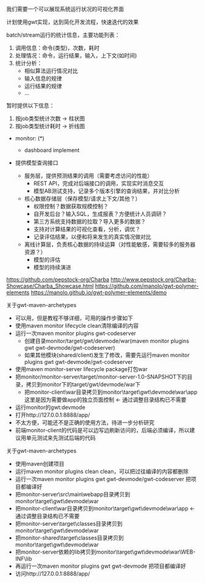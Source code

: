 我们需要一个可以展现系统运行状况的可视化界面

计划使用gwt实现，达到简化开发流程，快速迭代的效果

batch/stream运行的统计信息，主要功能列表：
1. 调用信息：命令(类型)，次数，耗时
2. 处理情况：命令，运行结果，输入，上下文(如时间)
3. 统计分析：
   - 相似算法运行情况对比
   - 输入信息的规律
   - 运行结果的规律
   - ...

暂时提供以下信息：
1. 按job类型统计次数 -> 柱状图
2. 按job类型统计耗时 -> 折线图

- monitor: (*)
  - dashboard implement

- 提供模型查询接口
  - 服务层，提供预测结果的调用（需要考虑访问的性能）
    - REST API，完成对后端接口的调用，实现实时消息交互
    - 模型AB测试支持，记录多个版本引擎的查询结果，并对比分析
  - 核心数据存储层（保存模型/请求上下文/其他？）
    - 权限控制？数据获取规模控制？
    - 自开发后台？输入SQL，生成报表？方便统计人员调研？
    - 第三方系统支持数据的拉取？导入更多的数据？
    - 支持对计算结果的可视化查看，分析，调优？
    - 记录评估结果，以便和将来发生的真实情况做对比
  - 离线计算层，负责核心数据的持续运算（对性能敏感，需要较多的服务器资源？）
    - 模型的评估
    - 模型的持续演进

https://github.com/pepstock-org/Charba
http://www.pepstock.org/Charba-Showcase/Charba_Showcase.html
https://github.com/manolo/gwt-polymer-elements
https://manolo.github.io/gwt-polymer-elements/demo


关于gwt-maven-archetypes
- 可以用，但是教程不够详细，可用的操作步骤如下
- 使用maven monitor lifecycle clean清除编译的内容
- 运行一次maven monitor plugins gwt-codeserver
  - 创建目录monitor/target/gwt/devmode/war(maven monitor plugins gwt gwt-devmode/gwt-codeserver)
  - 如果其他模块(shared/client)发生了修改，需要先运行maven monitor plugins gwt gwt-devmode/gwt-codeserver
- 使用maven monitor-server lifecycle package打包war
- 把monitor/monitor-server/target/monitor-server-1.0-SNAPSHOT下的目录，拷贝到monitor下的target/gwt/devmode/war下
  - 把monitor-client\war目录拷贝到monitor\target\gwt\devmode\war\app 这里是因为需要做app的独立页面控制 <- 通过调整目录结构已不需要
- 运行monitor的gwt:devmode
- 打开http://127.0.0.1:8888/app/
- 不太方便，可能还不是正确的使用方法，待进一步分析研究
- 前端monitor-client的代码是可以边写边刷新访问的，后端必须编译，所以建议用单元测试来先测试后端的代码

关于gwt-maven-archetypes
- 使用maven创建项目
- 运行maven monitor plugins clean clean，可以把过往编译的内容都删除
- 运行一次maven monitor plugins gwt gwt-devmode/gwt-codeserver 把项目都编译好
- 把monitor-server\src\main\webapp目录拷贝到monitor\target\gwt\devmode\war
- 把monitor-client\war目录拷贝到monitor\target\gwt\devmode\war\app <- 通过调整目录结构已不需要
- 把monitor-server\target\classes目录拷贝到monitor\target\gwt\devmode\war
- 把monitor-shared\target\classes目录拷贝到monitor\target\gwt\devmode\war
- 把monitor-server依赖的lib拷贝到monitor\target\gwt\devmode\war\WEB-INF\lib
- 再运行一次maven monitor plugins gwt gwt-devmode 把项目都编译好
- 访问http://127.0.0.1:8888/app/
